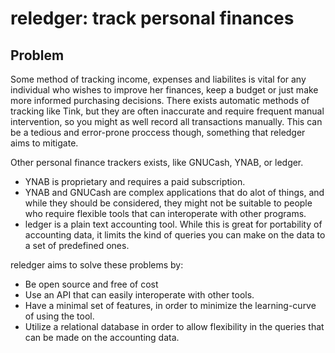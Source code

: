 # reledger: track personal finances
## Problem
Some method of tracking income, expenses and liabilites is vital for any individual who wishes to
improve her finances, keep a budget or just make more informed purchasing decisions. There exists
automatic methods of tracking like Tink, but they are often inaccurate and require frequent manual
intervention, so you might as well record all transactions manually. This can be a tedious and
error-prone proccess though, something that reledger aims to mitigate.

Other personal finance trackers exists, like GNUCash, YNAB, or ledger.
- YNAB is proprietary and requires a paid subscription.
- YNAB and GNUCash are complex applications that do alot of things, and while they should be
considered, they might not be suitable to people who require flexible tools that can interoperate
with other programs.
- ledger is a plain text accounting tool. While this is great for portability of accounting data,
it limits the kind of queries you can make on the data to a set of predefined ones.

reledger aims to solve these problems by:
- Be open source and free of cost
- Use an API that can easily interoperate with other tools.
- Have a minimal set of features, in order to minimize the learning-curve of using the tool.
- Utilize a relational database in order to allow flexibility in the queries that can be made on the
accounting data.
